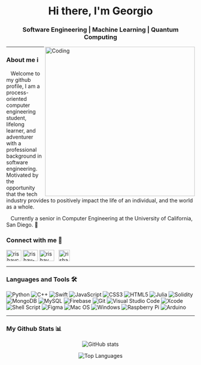 <h1 align="center">Hi there, I'm Georgio</h1>
<h3 align="center">Software Engineering | Machine Learning | Quantum Computing</h3>

<img align="right" alt="Coding" width="400" src="https://media.giphy.com/media/RbDKaczqWovIugyJmW/giphy.gif">

---
<h3>About me ℹ️</h3>

&nbsp;&nbsp;&nbsp;Welcome to my github profile, I am a process-oriented computer engineering student, lifelong learner, and adventurer with a professional background in software engineering. Motivated by the opportunity that the tech industry provides to positively impact the life of an individual, and the world as a whole.

&nbsp;&nbsp;&nbsp;Currently a senior in Computer Engineering at the University of California, San Diego. 🔱

<h3>Connect with me 🔗</h3>

<a href="https://twitter.com/fe_ghali" target="blank"><img align="center" src="https://raw.githubusercontent.com/rahuldkjain/github-profile-readme-generator/master/src/images/icons/Social/twitter.svg" alt="rishavchanda" height="30" width="40" /></a>
<a href="https://www.linkedin.com/in/georgio-feghali/" target="blank"><img align="center" src="https://raw.githubusercontent.com/rahuldkjain/github-profile-readme-generator/master/src/images/icons/Social/linked-in-alt.svg" alt="rishav-chanda-b89a791b3" height="30" width="40" /></a>
<a href="https://www.instagram.com/georgiofe/" target="blank"><img align="center" src="https://raw.githubusercontent.com/rahuldkjain/github-profile-readme-generator/master/src/images/icons/Social/instagram.svg" alt="rishav_chanda" height="30" width="40" /></a>
<a>&nbsp;</a>
<a href="mailto:giorgiofeghali2002@icloud.com" target="blank"><img align="center" src="https://cdn-icons-png.flaticon.com/512/1161/1161724.png" alt="rishav_chanda" height="30" width="30" /></a>

---

<h3>Languages and Tools 🛠</h3>

![Python](https://img.shields.io/badge/python-3670A0?style=for-the-badge&logo=python&logoColor=ffdd54)
![C++](https://img.shields.io/badge/c++-%2300599C.svg?style=for-the-badge&logo=c%2B%2B&logoColor=white)
![Swift](https://img.shields.io/badge/swift-F54A2A?style=for-the-badge&logo=swift&logoColor=white)
![JavaScript](https://img.shields.io/badge/javascript-%23323330.svg?style=for-the-badge&logo=javascript&logoColor=%23F7DF1E)
![CSS3](https://img.shields.io/badge/css3-%231572B6.svg?style=for-the-badge&logo=css3&logoColor=white)
![HTML5](https://img.shields.io/badge/html5-%23E34F26.svg?style=for-the-badge&logo=html5&logoColor=white)
![Julia](https://img.shields.io/badge/-Julia-9558B2?style=for-the-badge&logo=julia&logoColor=white)
![Solidity](https://img.shields.io/badge/Solidity-363636?style=for-the-badge&logo=solidity&logoColor=white)
![MongoDB](https://img.shields.io/badge/MongoDB-%234ea94b.svg?style=for-the-badge&logo=mongodb&logoColor=white)
![MySQL](https://img.shields.io/badge/mysql-4479A1?style=for-the-badge&logo=mysql&logoColor=white)
![Firebase](https://img.shields.io/badge/Firebase-orange?style=for-the-badge&logo=Firebase&logoColor=white)
![Git](https://img.shields.io/badge/git-%23F05033.svg?style=for-the-badge&logo=git&logoColor=white)
![Visual Studio Code](https://img.shields.io/badge/Visual%20Studio%20Code-0078d7.svg?style=for-the-badge&logo=visual-studio-code&logoColor=white)
![Xcode](https://img.shields.io/badge/Xcode-147EFB?logo=xcode&style=for-the-badge&logoColor=white)
![Shell Script](https://img.shields.io/badge/shell_script-%23121011.svg?style=for-the-badge&logo=gnu-bash&logoColor=white)
![Figma](https://img.shields.io/badge/Figma-F24E1E?style=for-the-badge&logo=figma&logoColor=white)
![Mac OS](https://img.shields.io/badge/mac%20os-000000?style=for-the-badge&logo=macos&logoColor=F0F0F0)
![Windows](https://img.shields.io/badge/Windows-0078D6?style=for-the-badge&logo=windows&logoColor=white)
![Raspberry Pi](https://img.shields.io/badge/-RaspberryPi-C51A4A?style=for-the-badge&logo=Raspberry-Pi)
![Arduino](https://img.shields.io/badge/Arduino-00979D?style=for-the-badge&logo=arduino&logoColor=white)

---

<h3>My Github Stats 📊</h3>
<div align="center">
  
  ![GitHub stats](https://github-readme-stats.vercel.app/api?username=GeorgioFe&count_private=true&show_icons=true&theme=tokyonight)

  ![Top Languages](https://github-readme-stats.vercel.app/api/top-langs/?username=GeorgioFe&show_icons=true&layout=compact&langs_count=10&theme=tokyonight)
  
</div>
